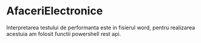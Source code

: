 # AfaceriElectronice
Interpretarea testului de performanta este in fisierul word, pentru realizarea acestuia am folosit functii powershell rest api.
